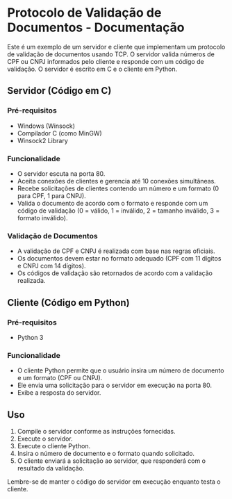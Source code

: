 # Protocolo de Validação de Documentos - Documentação

Este é um exemplo de um servidor e cliente que implementam um protocolo de validação de documentos usando TCP. O servidor valida números de CPF ou CNPJ informados pelo cliente e responde com um código de validação. O servidor é escrito em C e o cliente em Python.

## Servidor (Código em C)

### Pré-requisitos

- Windows (Winsock)
- Compilador C (como MinGW)
- Winsock2 Library

### Funcionalidade

- O servidor escuta na porta 80.
- Aceita conexões de clientes e gerencia até 10 conexões simultâneas.
- Recebe solicitações de clientes contendo um número e um formato (0 para CPF, 1 para CNPJ).
- Valida o documento de acordo com o formato e responde com um código de validação (0 = válido, 1 = inválido, 2 = tamanho inválido, 3 = formato inválido).

### Validação de Documentos

- A validação de CPF e CNPJ é realizada com base nas regras oficiais.
- Os documentos devem estar no formato adequado (CPF com 11 dígitos e CNPJ com 14 dígitos).
- Os códigos de validação são retornados de acordo com a validação realizada.

## Cliente (Código em Python)

### Pré-requisitos

- Python 3

### Funcionalidade

- O cliente Python permite que o usuário insira um número de documento e um formato (CPF ou CNPJ).
- Ele envia uma solicitação para o servidor em execução na porta 80.
- Exibe a resposta do servidor.

## Uso

1. Compile o servidor conforme as instruções fornecidas.
2. Execute o servidor.
3. Execute o cliente Python.
4. Insira o número de documento e o formato quando solicitado.
5. O cliente enviará a solicitação ao servidor, que responderá com o resultado da validação.

Lembre-se de manter o código do servidor em execução enquanto testa o cliente.
